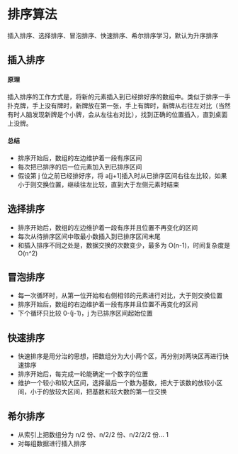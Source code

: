 # 排序算法

插入排序、选择排序、冒泡排序、快速排序、希尔排序学习，默认为升序排序

## 插入排序

#### 原理

插入排序的工作方式是，将新的元素插入到已经排好序的数组中。类似于排序一手扑克牌，手上没有牌时，新牌放在第一张，手上有牌时，新牌从右往左对比（当然有时人脑发现新牌是个小牌，会从左往右对比），找到正确的位置插入，直到桌面上没牌。

#### 总结

- 排序开始后，数组的左边维护着一段有序区间
- 每次把已排序的后一位元素加入到已排序区间
- 假设第 j 位之前已经排好序，将 a[j+1]插入时从已排序区间右往左比较，如果小于则交换位置，继续往左比较，直到大于左侧元素时结束

## 选择排序

- 排序开始后，数组的左边维护着一段有序并且位置不再变化的区间
- 每次从待排序区间中取最小数插入到已排序区间末尾
- 和插入排序不同之处是，数据交换的次数变少，最多为 O(n-1)，时间复杂度是 O(n^2)

## 冒泡排序

- 每一次循环时，从第一位开始和右侧相邻的元素进行对比，大于则交换位置
- 排序开始后，数组的右边维护着一段有序并且位置不再变化的区间
- 下个循环只比较 0-(j-1)，j 为已排序区间起始位置

## 快速排序

- 快速排序是用分治的思想，把数组分为大小两个区，再分别对两块区再进行快速排序
- 排序开始后，每完成一轮能确定一个数字的位置
- 维护一个较小和较大区间，选择最后一个数为基数，把大于该数的放较小区间，小于的放较大区间，把基数和较大数的第一位交换

## 希尔排序

- 从索引上把数组分为 n/2 份、n/2/2 份、n/2/2/2 份... 1
- 对每组数据进行插入排序
